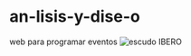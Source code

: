 # an-lisis-y-dise-o
web para programar eventos 
![escudo IBERO](https://github.com/user-attachments/assets/8755a10b-9176-4f53-8437-3af5dc415030)
